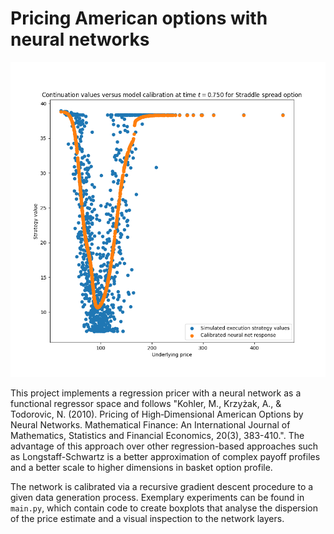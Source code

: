 # Pricing American options with neural networks
![Alt text](scatter_cv.png?raw=true)

This project implements a regression pricer with a neural network as a functional regressor space and follows "Kohler, M., Krzyżak, A., & Todorovic, N. (2010). Pricing of High‐Dimensional American Options by Neural Networks. Mathematical Finance: An International Journal of Mathematics, Statistics and Financial Economics, 20(3), 383-410.". 
The advantage of this approach over other regression-based approaches such as Longstaff-Schwartz is a better approximation of complex payoff profiles and a better scale to higher dimensions in basket option profile. 

The network is calibrated via a recursive gradient descent procedure to a given data generation process. Exemplary experiments can be found in `main.py`, which contain code to create boxplots that analyse the dispersion of the price estimate and a visual inspection to the network layers.
